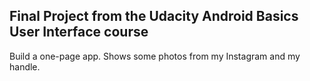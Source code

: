 ## Final Project from the Udacity Android Basics User Interface course
Build a one-page app. Shows some photos from my Instagram and my handle.
